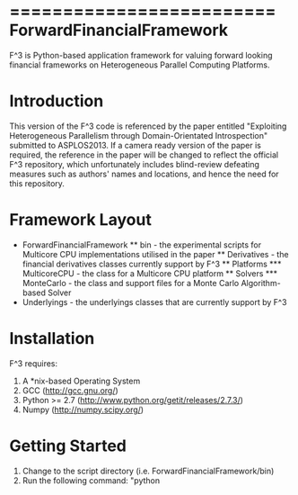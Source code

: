 =========================
ForwardFinancialFramework
=========================

F^3 is Python-based application framework for valuing forward looking financial frameworks on Heterogeneous Parallel Computing Platforms.

Introduction
============

This version of the F^3 code is referenced by the paper entitled "Exploiting Heterogeneous Parallelism through Domain-Orientated Introspection" submitted to ASPLOS2013.
If a camera ready version of the paper is required, the reference in the paper will be changed to reflect the official F^3 repository, which unfortunately includes blind-review
defeating measures such as authors' names and locations, and hence the need for this repository.

Framework Layout
================

* ForwardFinancialFramework
** bin - the experimental scripts for Multicore CPU implementations utilised in the paper
** Derivatives - the financial derivatives classes currently support by F^3
** Platforms 
*** MulticoreCPU - the class for a Multicore CPU platform
** Solvers
*** MonteCarlo - the class and support files for a Monte Carlo Algorithm-based Solver
* Underlyings - the underlyings classes that are currently support by F^3

Installation
============

F^3 requires:
1. A *nix-based Operating System
2. GCC (http://gcc.gnu.org/)
3. Python >= 2.7 (http://www.python.org/getit/releases/2.7.3/)
4. Numpy (http://numpy.scipy.org/)

Getting Started
===============

1. Change to the script directory (i.e. ForwardFinancialFramework/bin)
2. Run the following command: "python <script file name>" i.e. "python mc_solver_fully_connected_portfolio.py" would run the fully connected portfolio experiment script.


